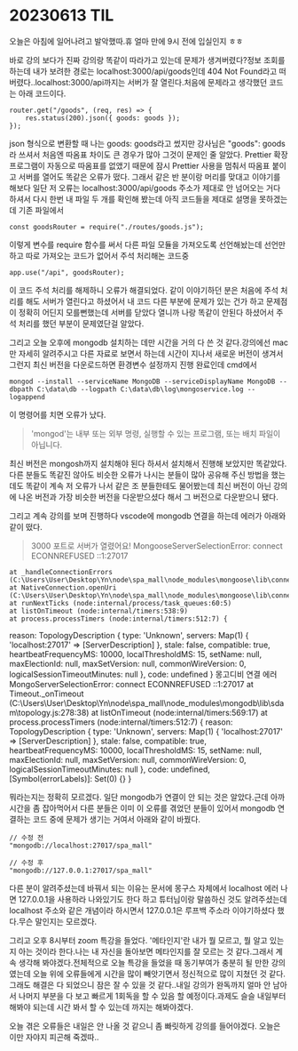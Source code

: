 # 20230613 TIL

오늘은 아침에 일어나려고 발악했따.휴 얼마 만에 9시 전에 입실인지 ㅎㅎ

바로 강의 보다가 진짜 강의랑 똑같이 따라가고 있는데 문제가 생겨버렸다?정보 조회를 하는데 내가 보려한 경로는 localhost:3000/api/goods인데 404 Not Found라고 떠버렸다..localhost:3000/api까지는 서버가 잘 열린다.처음에 문제라고 생각했던 코드는 아래 코드이다.

    router.get("/goods", (req, res) => {
        res.status(200).json({ goods: goods });
    });

json 형식으로 변환할 때 나는 goods: goods라고 썼지만 강사님은 "goods": goods라 쓰셔서 처음엔 따옴표 차이도 큰 경우가 많아 그것이 문제인 줄 알았다. Prettier 확장 프로그램이 자동으로 따옴표를 없앴기 때문에 잠시 Prettier 사용을 멈춰서 따옴표 붙이고 서버를 열어도 똑같은 오류가 떴다. 그래서 같은 반 분이랑 머리를 맞대고 이야기를 해보다 일단 저 오류는 localhost:3000/api/goods 주소가 제대로 안 넘어오는 거다 하셔서 다시 한번 내 파일 두 개를 확인해 봤는데 아직 코드들을 제대로 설명을 못하겠는데 기존 파일에서

    const goodsRouter = require("./routes/goods.js");

이렇게 변수를 require 함수를 써서 다른 파일 모듈을 가져오도록 선언해놨는데 선언만 하고 따로 가져오는 코드가 없어서 주석 처리해논 코드중

    app.use("/api", goodsRouter);

이 코드 주석 처리를 해제하니 오류가 해결되었다. 같이 이야기하던 분은 처음에 주석 처리를 해도 서버가 열린다고 하셨어서 내 코드 다른 부분에 문제가 있는 건가 하고 문제점이 정확히 어딘지 모를뻔했는데 서버를 닫았다 열니까 나랑 똑같이 안된다 하셨어서 주석 처리를 했던 부분이 문제였단걸 알았다.

그리고 오늘 오후에 mongodb 설치하는 데만 시간을 거의 다 쓴 것 같다.강의에선 mac만 자세히 알려주시고 다른 자료로 보면서 하는데 시간이 지나서 새로운 버전이 생겨서 그런지 최신 버전을 다운로드하면 환경변수 설정까지 진행 완료인데 cmd에서

    mongod --install --serviceName MongoDB --serviceDisplayName MongoDB --dbpath C:\data\db --logpath C:\data\db\log\mongoservice.log --logappend

이 명령어를 치면 오류가 났다.

> 'mongod'는 내부 또는 외부 명령, 실행할 수 있는 프로그램, 또는 배치 파일이 아닙니다.

최신 버전은 mongosh까지 설치해야 된다 하셔서 설치해서 진행해 보았지만 똑같았다.다른 분들도 똑같진 않아도 비슷한 오류가 나시는 분들이 많아 공유해 주신 방법을 했는데도 똑같이 계속 저 오류가 나서 같은 조 분들한테도 물어봤는데 최신 버전이 아닌 강의에 나온 버전과 가장 비슷한 버전을 다운받으셨다 해서 그 버전으로 다운받으니 됐다.

그리고 계속 강의를 보며 진행하다 vscode에 mongodb 연결을 하는데 에러가 아래와 같이 떴다.

> 3000 포트로 서버가 열렸어요!
> MongooseServerSelectionError: connect ECONNREFUSED ::1:27017

    at _handleConnectionErrors (C:\Users\User\Desktop\Yn\node\spa_mall\node_modules\mongoose\lib\connection.js:792:11)
    at NativeConnection.openUri (C:\Users\User\Desktop\Yn\node\spa_mall\node_modules\mongoose\lib\connection.js:767:11)
    at runNextTicks (node:internal/process/task_queues:60:5)
    at listOnTimeout (node:internal/timers:538:9)
    at process.processTimers (node:internal/timers:512:7) {

reason: TopologyDescription {
type: 'Unknown',
servers: Map(1) { 'localhost:27017' => [ServerDescription] },
stale: false,
compatible: true,
heartbeatFrequencyMS: 10000,
localThresholdMS: 15,
setName: null,
maxElectionId: null,
maxSetVersion: null,
commonWireVersion: 0,
logicalSessionTimeoutMinutes: null
},
code: undefined
}
몽고디비 연결 에러 MongoServerSelectionError: connect ECONNREFUSED ::1:27017
at Timeout.\_onTimeout (C:\Users\User\Desktop\Yn\node\spa_mall\node_modules\mongodb\lib\sdam\topology.js:278:38)
at listOnTimeout (node:internal/timers:569:17)
at process.processTimers (node:internal/timers:512:7) {
reason: TopologyDescription {
type: 'Unknown',
servers: Map(1) { 'localhost:27017' => [ServerDescription] },
stale: false,
compatible: true,
heartbeatFrequencyMS: 10000,
localThresholdMS: 15,
setName: null,
maxElectionId: null,
maxSetVersion: null,
commonWireVersion: 0,
logicalSessionTimeoutMinutes: null
},
code: undefined,
[Symbol(errorLabels)]: Set(0) {}
}

뭐라는지는 정확히 모르겠다. 일단 mongodb가 연결이 안 되는 것은 알았다.근데 아까 시간을 좀 잡아먹어서 다른 분들은 이미 이 오류를 겪었던 분들이 있어서 mongodb 연결하는 코드 중에 문제가 생기는 거여서 아래와 같이 바꿨다.

    // 수정 전
    "mongodb://localhost:27017/spa_mall"

    // 수정 후
    "mongodb://127.0.0.1:27017/spa_mall"

다른 분이 알려주셨는데 바꿔서 되는 이유는 문서에 몽구스 자체에서 localhost 에러 나면 127.0.0.1을 사용하라 나와있기도 한다 하고 튜터님이랑 말씀하신 것도 알려주셨는데 localhost 주소와 같은 개념이라 하시면서 127.0.0.1은 루프백 주소라 이야기하셨다 했다.무슨 말인지는 모르겠다.

그리고 오후 8시부터 zoom 특강을 들었다. '메타인지'란 내가 뭘 모르고, 뭘 알고 있는지 아는 것이라 한다.나는 내 자신을 돌아보면 메타인지를 잘 모르는 것 같다.그래서 계속 생각해 봐야겠다.전체적으로 오늘 특강을 들었을 때 동기부여가 충분히 될 만한 강의였는데 오늘 위에 오류들에게 시간을 많이 빼앗기면서 정신적으로 많이 지쳤던 것 같다. 그래도 해결은 다 되었으니 잠은 잘 수 있을 것 같다..내일 강의가 완독까지 얼마 안 남아서 나머지 부분을 다 보고 빠르게 1회독을 할 수 있음 할 예정이다.과제도 슬슬 내일부터 해봐야 되는데 시간 봐서 할 수 있는데 까지는 해봐야겠다.

오늘 겪은 오류들은 내일은 안 나올 것 같으니 좀 빠릿하게 강의를 들어야겠다. 오늘은 이만 자야지 피곤해 죽겠따..
